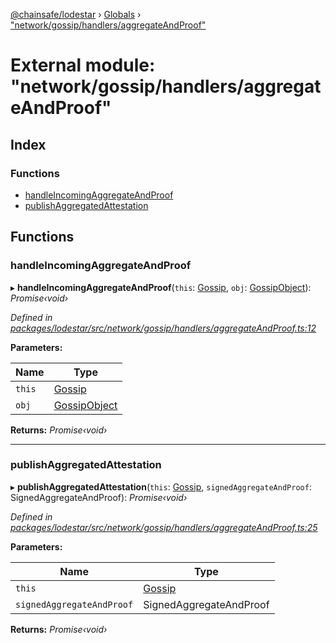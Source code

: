 [@chainsafe/lodestar](../README.md) › [Globals](../globals.md) › ["network/gossip/handlers/aggregateAndProof"](_network_gossip_handlers_aggregateandproof_.md)

# External module: "network/gossip/handlers/aggregateAndProof"

## Index

### Functions

* [handleIncomingAggregateAndProof](_network_gossip_handlers_aggregateandproof_.md#handleincomingaggregateandproof)
* [publishAggregatedAttestation](_network_gossip_handlers_aggregateandproof_.md#publishaggregatedattestation)

## Functions

###  handleIncomingAggregateAndProof

▸ **handleIncomingAggregateAndProof**(`this`: [Gossip](../classes/_network_gossip_gossip_.gossip.md), `obj`: [GossipObject](_network_gossip_interface_.md#gossipobject)): *Promise‹void›*

*Defined in [packages/lodestar/src/network/gossip/handlers/aggregateAndProof.ts:12](https://github.com/ChainSafe/lodestar/blob/ee8ffa456/packages/lodestar/src/network/gossip/handlers/aggregateAndProof.ts#L12)*

**Parameters:**

Name | Type |
------ | ------ |
`this` | [Gossip](../classes/_network_gossip_gossip_.gossip.md) |
`obj` | [GossipObject](_network_gossip_interface_.md#gossipobject) |

**Returns:** *Promise‹void›*

___

###  publishAggregatedAttestation

▸ **publishAggregatedAttestation**(`this`: [Gossip](../classes/_network_gossip_gossip_.gossip.md), `signedAggregateAndProof`: SignedAggregateAndProof): *Promise‹void›*

*Defined in [packages/lodestar/src/network/gossip/handlers/aggregateAndProof.ts:25](https://github.com/ChainSafe/lodestar/blob/ee8ffa456/packages/lodestar/src/network/gossip/handlers/aggregateAndProof.ts#L25)*

**Parameters:**

Name | Type |
------ | ------ |
`this` | [Gossip](../classes/_network_gossip_gossip_.gossip.md) |
`signedAggregateAndProof` | SignedAggregateAndProof |

**Returns:** *Promise‹void›*
